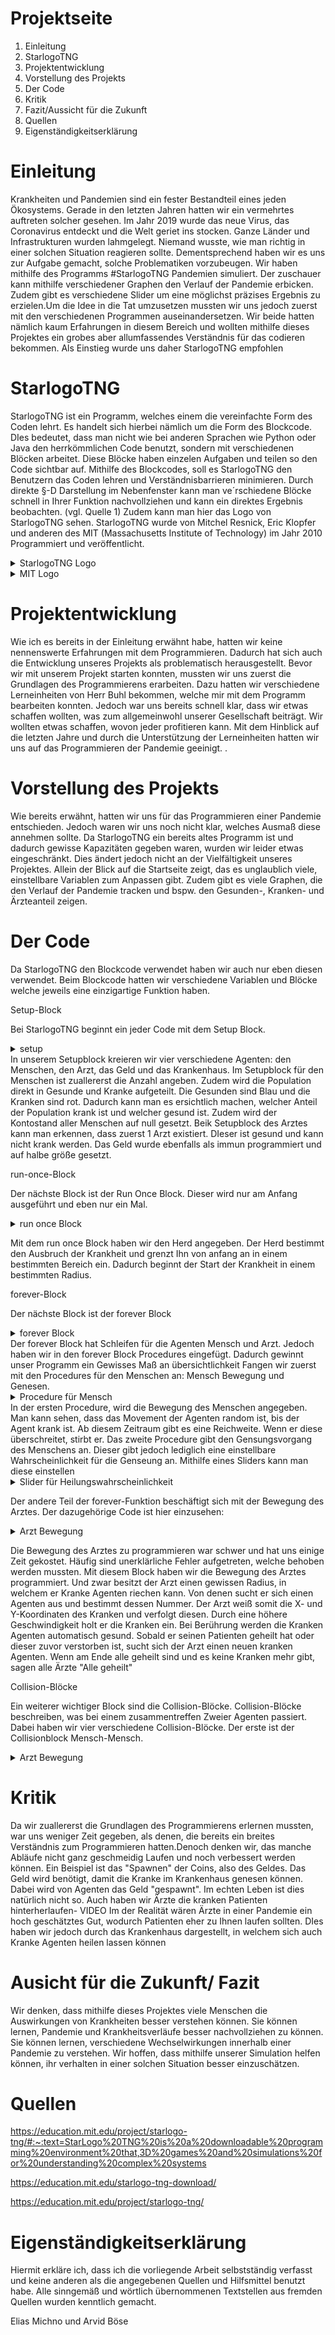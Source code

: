 

# Projektseite

1. Einleitung
2. StarlogoTNG
3. Projektentwicklung
4. Vorstellung des Projekts
5. Der Code
6. Kritik
7. Fazit/Aussicht für die Zukunft
8. Quellen
9. Eigenständigkeitserklärung


# Einleitung

Krankheiten und Pandemien sind ein fester Bestandteil eines jeden Ökosystems. Gerade in den letzten Jahren hatten wir ein vermehrtes auftreten solcher gesehen.
Im Jahr 2019 wurde das neue Virus, das Coronavirus entdeckt und die Welt geriet ins stocken. Ganze Länder und Infrastrukturen wurden lahmgelegt. Niemand wusste, wie man richtig in einer solchen Situation reagieren sollte. Dementsprechend haben wir es uns zur Aufgabe gemacht, solche Problematiken vorzubeugen. Wir haben mithilfe des Programms #StarlogoTNG Pandemien simuliert. Der zuschauer kann mithilfe verschiedener Graphen den Verlauf der Pandemie erbicken. Zudem gibt es verschiedene Slider um eine möglichst präzises Ergebnis zu erzielen.Um die Idee in die Tat umzusetzen mussten wir uns jedoch zuerst mit den verschiedenen Programmen auseinandersetzen. Wir beide hatten nämlich kaum Erfahrungen in diesem Bereich und wollten mithilfe dieses Projektes ein grobes aber allumfassendes Verständnis für das codieren bekommen. Als Einstieg wurde uns daher StarlogoTNG empfohlen

# StarlogoTNG

StarlogoTNG ist ein Programm, welches einem die vereinfachte Form des Coden lehrt. Es handelt sich hierbei nämlich um die Form des Blockcode. DIes bedeutet, dass man nicht wie bei anderen Sprachen wie Python oder Java den herrkömmlichen Code benutzt, sondern mit verschiedenen Blöcken arbeitet. Diese Blöcke haben einzelen Aufgaben und teilen so den Code sichtbar auf. Mithilfe des Blockcodes, soll es StarlogoTNG den Benutzern das Coden lehren und Verständnisbarrieren minimieren. Durch direkte §-D Darstellung im Nebenfenster kann man ve´rschiedene Blöcke schnell in Ihrer Funktion nachvollziehen und kann ein direktes Ergebnis beobachten. (vgl. Quelle 1) Zudem kann man hier das Logo von StarlogoTNG sehen. StarlogoTNG wurde von Mitchel Resnick, Eric Klopfer und anderen des MIT (Massachusetts Institute of Technology) im Jahr 2010 Programmiert und veröffentlicht.
 <details>
  <summary>StarlogoTNG Logo   </summary>
  

![image](https://user-images.githubusercontent.com/111464150/207951571-53d6bd6a-3917-4d70-a869-4920e97b57cb.png)
</details>
<details>
  <summary>MIT Logo   </summary>
  
![image](https://user-images.githubusercontent.com/111464150/207953054-184b39a4-c768-4bdd-ba75-efd8c553aa3b.png)

</details>


# Projektentwicklung
Wie ich es bereits in der Einleitung erwähnt habe, hatten wir keine nennenswerte Erfahrungen mit dem Programmieren. Dadurch hat sich auch die Entwicklung unseres Projekts als problematisch herausgestellt. Bevor wir mit unserem Projekt starten konnten, mussten wir uns zuerst die Grundlagen des Programmierens erarbeiten. Dazu hatten wir verschiedene Lerneinheiten von Herr Buhl bekommen, welche mir mit dem Programm bearbeiten konnten. Jedoch war uns bereits schnell klar, dass wir etwas schaffen wollten, was zum allgemeinwohl unserer Gesellschaft beiträgt. Wir wollten etwas schaffen, wovon jeder profitieren kann. Mit dem Hinblick auf die letzten Jahre und durch die Unterstützung der Lerneinheiten hatten wir uns auf das Programmieren der Pandemie geeinigt.
.
# Vorstellung des Projekts
Wie bereits erwähnt, hatten wir uns für das Programmieren einer Pandemie entschieden. Jedoch waren wir uns noch nicht klar, welches Ausmaß diese annehmen sollte. Da StarlogoTNG ein bereits altes Programm ist und dadurch gewisse Kapazitäten gegeben waren, wurden wir leider etwas eingeschränkt. Dies ändert jedoch nicht an der Vielfältigkeit unseres Projektes. Allein der Blick auf die Startseite zeigt, das es unglaublich viele, einstellbare Variablen zum Anpassen gibt. Zudem gibt es viele Graphen, die den Verlauf der Pandemie tracken und bspw. den Gesunden-, Kranken- und Ärzteanteil zeigen.
# Der Code
Da StarlogoTNG den Blockcode verwendet haben wir auch nur eben diesen verwendet. Beim Blockcode hatten wir verschiedene Variablen und Blöcke welche jeweils eine einzigartige Funktion haben. 

Setup-Block

Bei StarlogoTNG beginnt ein jeder Code mit dem Setup Block.
  <details>
  <summary>setup   </summary>
  

![image](https://user-images.githubusercontent.com/111464150/207886335-a2dfe999-7ef5-4abf-b083-cbb4927b824e.png)
</details>
In unserem  Setupblock kreieren wir vier verschiedene Agenten: den Menschen, den Arzt, das Geld und das Krankenhaus. Im Setupblock für den Menschen ist zuallererst die Anzahl angeben. Zudem wird die Population direkt in Gesunde und Kranke aufgeteilt. Die Gesunden sind Blau und die Kranken sind rot. Dadurch kann man es ersichtlich machen, welcher Anteil der Population krank ist und welcher gesund ist. Zudem wird der Kontostand  aller Menschen auf null gesetzt. 
Beik Setupblock des Arztes kann man erkennen, dass zuerst 1 Arzt existiert. DIeser ist gesund und kann nicht krank werden.
Das Geld wurde ebenfalls als immun programmiert und auf halbe größe gesetzt.

run-once-Block

Der nächste Block ist der Run Once Block. Dieser wird nur am Anfang ausgeführt und eben nur ein Mal.
  <details>
  <summary>run once Block    </summary>
  

![image](https://user-images.githubusercontent.com/111464150/207889797-2787a940-d53a-44e6-a6b0-0b69e961315f.png)
</details>

Mit dem run once Block haben wir den Herd angegeben. Der Herd bestimmt den Ausbruch der Krankheit und grenzt Ihn von anfang an in einem bestimmten Bereich ein. Dadurch beginnt der Start der Krankheit in einem bestimmten Radius.

forever-Block

Der nächste Block ist der forever Block
  <details>
  <summary>forever Block </summary>
  

![image](https://user-images.githubusercontent.com/111464150/207893005-cc4294b6-0110-4819-ba97-7c770bac52b0.png)
</details>
Der forever Block hat Schleifen für die Agenten Mensch und Arzt. Jedoch haben wir in den forever Block Procedures eingefügt. Dadurch gewinnt unser Programm ein Gewisses Maß an übersichtlichkeit
Fangen wir zuerst mit den Procedures für den Menschen an: Mensch Bewegung und Genesen.
  <details>
  <summary> Procedure für Mensch </summary>
  

![image](https://user-images.githubusercontent.com/111464150/207967440-48965e90-2a0b-4a1d-85e6-68e7049370fd.png)
</details>
In der ersten Procedure, wird die Bewegung des Menschen angegeben. Man kann sehen, dass das Movement der Agenten random ist, bis der Agent krank ist. Ab diesem Zeitraum gibt es eine Reichweite. Wenn er diese überschreitet, stirbt er.
Das zweite Procedure gibt den Gensungsvorgang des Menschens an. Dieser gibt jedoch lediglich eine einstellbare Wahrscheinlichkeit für die Genseung an. Mithilfe eines Sliders kann man diese einstellen
 <details>
  <summary>  Slider für Heilungswahrscheinlichkeit </summary>
  

![image](https://user-images.githubusercontent.com/111464150/207968298-6e08b8e5-f1f4-4acd-a2d7-14d8337acee1.png)
</details>

Der andere Teil der forever-Funktion beschäftigt sich mit der Bewegung des Arztes. Der dazugehörige Code ist hier einzusehen:
 <details>
  <summary>   Arzt Bewegung  </summary>
  

![image](https://user-images.githubusercontent.com/111464150/207968689-6a3c968d-db64-4600-a853-fa5255380beb.png)
</details>

Die Bewegung des Arztes zu programmieren war schwer und hat uns einige Zeit gekostet. Häufig sind unerklärliche Fehler aufgetreten, welche behoben werden mussten.
Mit diesem Block haben wir die Bewegung des Arztes programmiert. Und zwar besitzt der Arzt einen gewissen Radius, in welchem er Kranke Agenten riechen kann. Von denen sucht er sich einen Agenten aus und bestimmt dessen Nummer. Der Arzt weiß somit die X- und Y-Koordinaten des Kranken und verfolgt diesen. Durch eine höhere Geschwindigkeit holt er die Kranken ein. Bei Berührung werden die Kranken Agenten automatisch gesund. Sobald er seinen Patienten geheilt hat oder dieser zuvor verstorben ist, sucht sich der Arzt einen neuen kranken Agenten. Wenn am Ende alle geheilt sind und es keine Kranken mehr gibt, sagen alle Ärzte "Alle geheilt"

Collision-Blöcke

Ein weiterer wichtiger Block sind die Collision-Blöcke.
Collision-Blöcke beschreiben, was bei einem zusammentreffen Zweier Agenten passiert. Dabei haben wir vier verschiedene Collision-Blöcke.
Der erste ist der Collisionblock Mensch-Mensch.
 <details>
  <summary>   Arzt Bewegung  </summary>
  

![image](https://user-images.githubusercontent.com/111464150/207971087-7f4d7b6b-ac7a-42bd-bbf5-384f15b59e7f.png)
</details>






# Kritik

Da wir zuallererst die Grundlagen des Programmierens erlernen mussten, war uns weniger Zeit gegeben, als denen, die bereits ein breites Verständnis zum Programmieren hatten.Denoch denken wir, das manche Abläufe nicht ganz geschmeidig Laufen und noch verbessert werden können. Ein Beispiel ist das "Spawnen" der Coins, also des Geldes. Das Geld wird benötigt, damit die Kranke im Krankenhaus genesen können. Dabei wird von Agenten das Geld "gespawnt". Im echten Leben ist dies natürlich nicht so. Auch haben wir Ärzte die kranken Patienten hinterherlaufen-
VIDEO
Im der Realität wären Ärzte in einer Pandemie ein hoch geschätztes Gut, wodurch Patienten eher zu Ihnen laufen sollten. DIes haben wir jedoch durch das Krankenhaus dargestellt, in welchem sich auch Kranke Agenten heilen lassen können
# Ausicht für die Zukunft/ Fazit

Wir denken, dass mithilfe dieses Projektes viele Menschen die Auswirkungen von Krankheiten besser verstehen können. Sie können lernen, Pandemie und Krankheitsverläufe besser nachvollziehen zu können. Sie können lernen, verschiedene Wechselwirkungen innerhalb einer Pandemie zu verstehen. Wir hoffen, dass mithilfe unserer Simulation helfen können, ihr verhalten in einer solchen Situation besser einzuschätzen.

# Quellen

https://education.mit.edu/project/starlogo-tng/#:~:text=StarLogo%20TNG%20is%20a%20downloadable%20programming%20environment%20that,3D%20games%20and%20simulations%20for%20understanding%20complex%20systems

https://education.mit.edu/starlogo-tng-download/

https://education.mit.edu/project/starlogo-tng/
 

# Eigenständigkeitserklärung
Hiermit erkläre ich, dass ich die vorliegende Arbeit selbstständig verfasst und keine anderen als die angegebenen Quellen und Hilfsmittel benutzt habe.
Alle sinngemäß und wörtlich übernommenen Textstellen aus fremden Quellen wurden kenntlich gemacht.

Elias Michno und Arvid Böse
